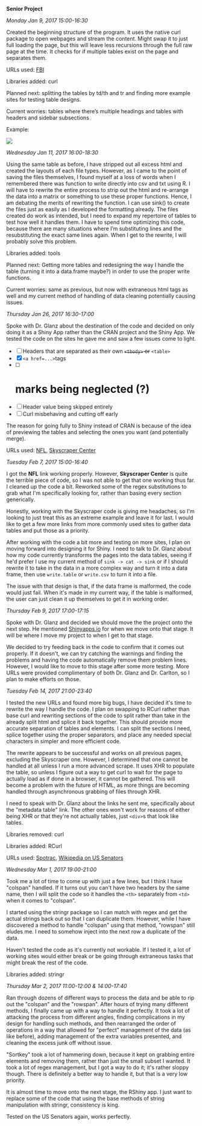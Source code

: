 **Senior Project**

*Monday Jan 9, 2017 15:00-16:30*

Created the beginning structure of the program. It uses the native curl
package to open webpages and stream the content. Might swap it to just
full loading the page, but this will leave less recursions through the
full raw page at the time. It checks for if multiple tables exist on the
page and separates them.

URLs used:
[FBI](https://ucr.fbi.gov/crime-in-the-u.s/2014/crime-in-the-u.s.-2014/tables/expanded-homicide-data/expanded_homicide_data_table_8_murder_victims_by_weapon_2010-2014.xls)

Libraries added: curl

Planned next: splitting the tables by td/th and tr and finding more
example sites for testing table designs.

Current worries: tables where there’s multiple headings and tables with
headers and sidebar subsections

Example:

![](http://i.imgur.com/I7X9yBT.png)

*Wednesday Jan 11, 2017 16:00-18:30*

Using the same table as before, I have stripped out all excess html and
created the layouts of each file types. However, as I came to the point
of saving the files themselves, I found myself at a loss of words when I
remembered there was function to write directly into csv and txt using
R. I will have to rewrite the entire process to strip out the html and
re-arrange the data into a matrix or something to use these proper
functions. Hence, I am debating the merits of rewriting the function. I
can use sink() to create the files just as easily as I developed the
formatting already. The files created do work as intended, but I need to
expand my repertoire of tables to test how well it handles them. I have
to spend time optimizing this code, because there are many situations
where I’m substituting lines and the resubstituting the exact same lines
again. When I get to the rewrite, I will probably solve this problem.

Libraries added: tools

Planned next: Getting more tables and redesigning the way I handle the
table (turning it into a data.frame maybe?) in order to use the proper
write functions.

Current worries: same as previous, but now with extraneous html tags as
well and my current method of handling of data cleaning potentially
causing issues.

*Thursday Jan 26, 2017 16:30-17:00*

Spoke with Dr. Glanz about the destination of the code and decided on only
doing it as a Shiny App rather than the CRAN project and the Shiny App.
We tested the code on the sites he gave me and saw a few issues come to
light.

- [ ] Headers that are separated as their own ~~`<tbody>` or~~ `<table>`
- [x] `<a href=...>`tags
- [ ] # marks being neglected (?)
- [ ] Header value being skipped entirely
- [ ] Curl misbehaving and cutting off early

The reason for going fully to Shiny instead of CRAN is because of the idea of previewing the tables and selecting the ones you want (and potentially merge).

URLs used:
[NFL](http://www.nfl.com/stats/categorystats?tabSeq=1&statisticPositionCategory=QUARTERBACK&season=2016&seasonType=REG),
[Skyscraper Center](https://skyscrapercenter.com/compare-data/submit?type%5B%5D=building&status%5B%5D=COM&base_height_range=4&base_company=All&base_min_year=1885&base_max_year=9999&skip_comparison=on&output%5B%5D=list)

*Tuesday Feb 7, 2017 15:00-16:40*

I got the **NFL** link working properly. However, **Skyscraper Center** is quite the terrible piece of code, so I was not able to get that one working thus far. I cleaned up the code a bit. Reworked some of the regex substitutions to grab what I'm specifically looking for, rather than basing every section generically.

Honestly, working with the Skyscraper code is giving me headaches, so I'm looking to just treat this as an extreme example and leave it for last. I would like to get a few more links from more commonly used sites to gather data tables and put those as a priority.

After working with the code a bit more and testing on more sites, I plan on moving forward into designing it for Shiny. I need to talk to Dr. Glanz about how my code currently transforms the pages into the data tables, seeing if he'd prefer I use my current method of `sink -> cat -> sink` or if I should rewrite it to take in the data in a more complex way and turn it into a data frame, then use `write.table` or `write.csv` to turn it into a file.

The issue with that design is that, if the data frame is malformed, the code would just fail. When it's made in my current way, if the table is malformed, the user can just clean it up themselves to get it in working order.

*Thursday Feb 9, 2017 17:00-17:15*

Spoke with Dr. Glanz and decided we should move the the project onto the next step. He mentioned [Shinyapps.io](shinyapps.io) for when we move onto that stage. It will be where I move my project to when I get to that stage.

We decided to try feeding back in the code to confirm that it comes out properly. If it doesn't, we can try catching the warnings and finding the problems and having the code automatically remove them problem lines. However, I would like to move to this stage after some more testing. More URLs were provided complimentary of both Dr. Glanz and Dr. Carlton, so I plan to make efforts on those.

*Tuesday Feb 14, 2017 21:00-23:40*

I tested the new URLs and found more big bugs, I have decided it's time to rewrite the way I handle the code. I plan on swapping to RCurl rather than base curl and rewriting sections of the code to split rather than take in the already split html and splice it back together. This should provide more accurate separation of tables and elements. I can split the sections I need, splice together using the proper separators, and place any needed special characters in simpler and more efficient code.

The rewrite appears to be successful and works on all previous pages, excluding the Skyscraper one. However, I determined that one cannot be handled at all unless I run a more advanced scrape. It uses XHR to populate the table, so unless I figure out a way to get curl to wait for the page to actually load as if done in a browser, it cannot be gathered. This will become a problem with the future of HTML, as more things are becoming handled through asynchronous grabbing of files through XHR.

I need to speak with Dr. Glanz about the links he sent me, specifically about the "metadata table" link. The other ones won't work for reasons of either being XHR or that they're not actually tables, just `<div>`s that look like tables.

Libraries removed: curl

Libraries added: RCurl

URLs used:
[Spotrac](http://www.spotrac.com/nfl/san-francisco-49ers/), 
[Wikipedia on US Senators](https://en.wikipedia.org/wiki/List_of_current_United_States_Senators)

*Wednesday Mar 1, 2017 19:00-21:00*

Took me a lot of time to come up with just a few lines, but I think I have "colspan" handled. If it turns out you can't have two headers by the same name, then I will split the code so it handles the `<th>` separately from `<td>` when it comes to "colspan".

I started using the stringr package so I can match with regex and get the actual strings back out so that I can duplicate them. However, while I have discovered a method to handle "colspan" using that method, "rowspan" still eludes me. I need to somehow inject into the next row a duplicate of the data.

Haven't tested the code as it's currently not workable. If I tested it, a lot of working sites would either break or be going through extraneous tasks that might break the rest of the code.

Libraries added: stringr

*Thursday Mar 2, 2017 11:00-12:00 & 14:00-17:40*

Ran through dozens of different ways to process the data and be able to rip out the "colspan" and the "rowspan". After hours of trying many different methods, I finally came up with a way to handle it perfectly. It took a lot of attacking the process from different angles, finding complications in my design for handling such methods, and then rearranged the order of operations in a way that allowed for "perfect" management of the data (as like before), adding management of the extra variables presented, and cleaning the excess junk off without issue.

"Sortkey" took a lot of hammering down, because it kept on grabbing entire elements and removing them, rather than just the small subset I wanted. It took a lot of regex management, but I got a way to do it; it's rather sloppy though. There is definitely a better way to handle it, but that is a very low priority.

It is almost time to move onto the next stage, the RShiny app. I just want to replace some of the code that using the base methods of string manipulation with stringr, consistency is king.

Tested on the US Senators again, works perfectly.

